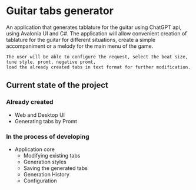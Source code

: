 # Guitar tabs generator
An application that generates tablature for the guitar using ChatGPT api, using Avalonia UI and C#.
The application will allow convenient creation of tablature for the guitar for different situations, create a simple accompaniment or a melody for the main menu of the game.

```
The user will be able to configure the request, select the beat size, tune style, promt, negative promt, 
load the already created tabs in text format for further modification.
```

## Current state of the project
### Already created
- Web and Desktop UI
- Generating tabs by Promt

### In the process of developing
- Application core
  - Modifying existing tabs
  - Generation styles
  - Saving the generated tabs
  - Generation History
  - Configuration
